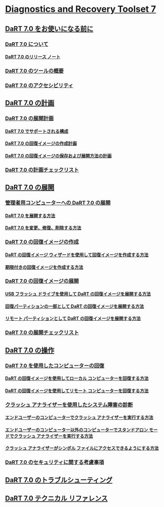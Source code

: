 # [Diagnostics and Recovery Toolset 7](index.md)
## [DaRT 7.0 をお使いになる前に](getting-started-with-dart-70-new-ia.md)
### [DaRT 7.0 について](about-dart-70-new-ia.md)
#### [DaRT 7.0 のリリース ノート](release-notes-for-dart-70-new-ia.md)
### [DaRT 7.0 のツールの概要](overview-of-the-tools-in-dart-70-new-ia.md)
### [DaRT 7.0 のアクセシビリティ](accessibility-for-dart-70.md)
## [DaRT 7.0 の計画](planning-for-dart-70-new-ia.md)
### [DaRT 7.0 の展開計画](planning-to-deploy-dart-70.md)
#### [DaRT 7.0 でサポートされる構成](dart-70-supported-configurations-dart-7.md)
#### [DaRT 7.0 の回復イメージの作成計画](planning-to-create-the-dart-70-recovery-image.md)
#### [DaRT 7.0 の回復イメージの保存および展開方法の計画](planning-how-to-save-and-deploy-the-dart-70-recovery-image.md)
### [DaRT 7.0 の計画チェックリスト](dart-70-planning-checklist-dart-7.md)
## [DaRT 7.0 の展開](deploying-dart-70-new-ia.md)
### [管理者用コンピューターへの DaRT 7.0 の展開](deploying-dart-70-to-administrator-computers-dart-7.md)
#### [DaRT 7.0 を展開する方法](how-to-deploy-dart-70.md)
#### [DaRT 7.0 を変更、修復、削除する方法](how-to-change-repair-or-remove-dart-70.md)
### [DaRT 7.0 の回復イメージの作成](creating-the-dart-70-recovery-image-dart-7.md)
#### [DaRT の回復イメージ ウィザードを使用して回復イメージを作成する方法](how-to-use-the-dart-recovery-image-wizard-to-create-the-recovery-image-dart-7.md)
#### [期限付きの回復イメージを作成する方法](how-to-create-a-time-limited-recovery-image-dart-7.md)
### [DaRT 7.0 の回復イメージの展開](deploying-the-dart-70-recovery-image-dart-7.md)
#### [USB フラッシュ ドライブを使用して DaRT の回復イメージを展開する方法](how-to-deploy-the-dart-recovery-image-using-a-usb-flash-drive-dart-7.md)
#### [回復パーティションの一部として DaRT の回復イメージを展開する方法](how-to-deploy-the-dart-recovery-image-as-part-of-a-recovery-partition-dart-7.md)
#### [リモート パーティションとして DaRT の回復イメージを展開する方法](how-to-deploy-the-dart-recovery-image-as-a-remote-partition-dart-7.md)
### [DaRT 7.0 の展開チェックリスト](dart-70-deployment-checklist-dart-7.md)
## [DaRT 7.0 の操作](operations-for-dart-70-new-ia.md)
### [DaRT 7.0 を使用したコンピューターの回復](recovering-computers-using-dart-70-dart-7.md)
#### [DaRT の回復イメージを使用してローカル コンピューターを回復する方法](how-to-recover-local-computers-using-the-dart-recovery-image-dart-7.md)
#### [DaRT の回復イメージを使用してリモート コンピューターを回復する方法](how-to-recover-remote-computers-using-the-dart-recovery-image-dart-7.md)
### [クラッシュ アナライザーを使用したシステム障害の診断](diagnosing-system-failures-with-crash-analyzer--dart-7.md)
#### [エンドユーザーのコンピューターでクラッシュ アナライザーを実行する方法](how-to-run-the-crash-analyzer-on-an-end-user-computer-dart-7.md)
#### [エンドユーザーのコンピューター以外のコンピューターでスタンドアロン モードでクラッシュ アナライザーを実行する方法](how-to-run-the-crash-analyzer-in-stand-alone-mode-on-a-computer-other-than-an-end-user-computer-dart-7.md)
#### [クラッシュ アナライザーがシンボル ファイルにアクセスできるようにする方法](how-to-ensure-that-crash-analyzer-can-access-symbol-files-dart-7.md)
### [DaRT 7.0 のセキュリティに関する考慮事項](security-considerations-for-dart-70-dart-7.md)
## [DaRT 7.0 のトラブルシューティング](troubleshooting-dart-70-new-ia.md)
## [DaRT 7.0 テクニカル リファレンス](technical-reference-for-dart-70-new-ia.md)

